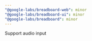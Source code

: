 ```yaml
---
"@google-labs/breadboard-web": minor
"@google-labs/breadboard-ui": minor
"@google-labs/breadboard": minor
---
```


Support audio input

